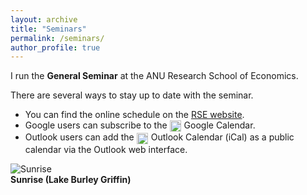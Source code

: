 ```yaml
---
layout: archive
title: "Seminars"
permalink: /seminars/
author_profile: true
---
```


I run the **General Seminar** at the ANU Research School of Economics. 

There are several ways to stay up to date with the seminar.
- You can find the online schedule on the [RSE website](https://rse.anu.edu.au/seminars-events/all-seminars).
- Google users can subscribe to the <a href="https://calendar.google.com/calendar/u/0?cid=Y183NTBiMjA4MDVmODRmMjBkYmJmMGYzOWZlMzc4YzcyYjU1MGNlN2JkZmM3OGJkMjYyNzhmZTk5YWNiYjcwODI1QGdyb3VwLmNhbGVuZGFyLmdvb2dsZS5jb20" target="_blank" rel="noopener noreferrer" style="text-decoration: none;"><img src="https://upload.wikimedia.org/wikipedia/commons/thumb/a/a5/Google_Calendar_icon_%282020%29.svg/1024px-Google_Calendar_icon_%282020%29.svg.png" alt="Google Calendar" style="height: 18px; vertical-align: middle; margin-right: 5px;">Google Calendar</a>.
- Outlook users can add the <a href="https://calendar.google.com/calendar/ical/c_750b20805f84f20dbbf0f39fe378c72b550ce7bdfc78bd26278fe99acbb70825%40group.calendar.google.com/public/basic.ics" target="_blank" rel="noopener noreferrer" style="text-decoration: none;">
  <img src="https://upload.wikimedia.org/wikipedia/commons/9/90/Outlook.com_icon_%282012-2019%29.svg" alt="Outlook Calendar" style="height: 18px; vertical-align: middle; margin-right: 5px;">Outlook Calendar (iCal)</a> as a public calendar via the Outlook web interface.

<p></p>

![Sunrise](https://ashleycraig.com/images/IMG_2798.jpg "Sunrise (Lake Burley Griffin)")
<br>**Sunrise (Lake Burley Griffin)**
